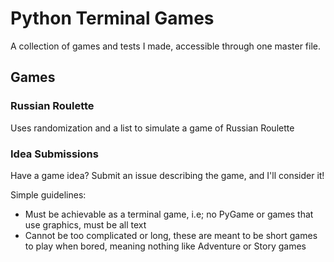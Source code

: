 # Python Terminal Games

A collection of games and tests I made, accessible through one master file.

## Games

### Russian Roulette

Uses randomization and a list to simulate a game of Russian Roulette

### Idea Submissions

Have a game idea? Submit an issue describing the game, and I'll consider it!

Simple guidelines:

- Must be achievable as a terminal game, i.e; no PyGame or games that use graphics, must be all text
- Cannot be too complicated or long, these are meant to be short games to play when bored,
meaning nothing like Adventure or Story games
